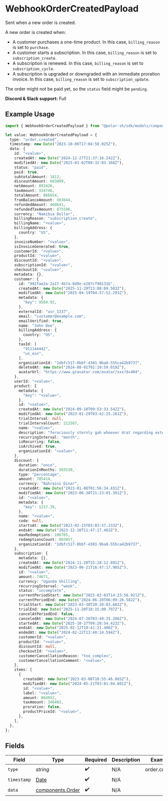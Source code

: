 # WebhookOrderCreatedPayload

Sent when a new order is created.

A new order is created when:

* A customer purchases a one-time product. In this case, `billing_reason` is set to `purchase`.
* A customer starts a subscription. In this case, `billing_reason` is set to `subscription_create`.
* A subscription is renewed. In this case, `billing_reason` is set to `subscription_cycle`.
* A subscription is upgraded or downgraded with an immediate proration invoice. In this case, `billing_reason` is set to `subscription_update`.

<Warning>The order might not be paid yet, so the `status` field might be `pending`.</Warning>

**Discord & Slack support:** Full

## Example Usage

```typescript
import { WebhookOrderCreatedPayload } from "@polar-sh/sdk/models/components/webhookordercreatedpayload.js";

let value: WebhookOrderCreatedPayload = {
  type: "order.created",
  timestamp: new Date("2023-10-06T17:04:58.025Z"),
  data: {
    id: "<value>",
    createdAt: new Date("2024-12-27T21:37:16.242Z"),
    modifiedAt: new Date("2025-01-02T09:32:03.168Z"),
    status: "paid",
    paid: true,
    subtotalAmount: 1812,
    discountAmount: 693089,
    netAmount: 893426,
    taxAmount: 334746,
    totalAmount: 866654,
    fromBalanceAmount: 493644,
    refundedAmount: 460641,
    refundedTaxAmount: 875596,
    currency: "Namibia Dollar",
    billingReason: "subscription_create",
    billingName: "<value>",
    billingAddress: {
      country: "US",
    },
    invoiceNumber: "<value>",
    isInvoiceGenerated: true,
    customerId: "<value>",
    productId: "<value>",
    discountId: "<value>",
    subscriptionId: "<value>",
    checkoutId: "<value>",
    metadata: {},
    customer: {
      id: "992fae2a-2a17-4b7a-8d9e-e287cf90131b",
      createdAt: new Date("2025-11-29T23:08:09.503Z"),
      modifiedAt: new Date("2025-04-19T04:57:52.293Z"),
      metadata: {
        "key": 9564.92,
      },
      externalId: "usr_1337",
      email: "customer@example.com",
      emailVerified: true,
      name: "John Doe",
      billingAddress: {
        country: "US",
      },
      taxId: [
        "911144442",
        "us_ein",
      ],
      organizationId: "1dbfc517-0bbf-4301-9ba8-555ca42b9737",
      deletedAt: new Date("2024-08-01T02:10:59.019Z"),
      avatarUrl: "https://www.gravatar.com/avatar/xxx?d=404",
    },
    userId: "<value>",
    product: {
      metadata: {
        "key": "<value>",
      },
      id: "<value>",
      createdAt: new Date("2024-09-10T09:53:33.542Z"),
      modifiedAt: new Date("2023-01-29T03:42:25.281Z"),
      trialInterval: null,
      trialIntervalCount: 212587,
      name: "<value>",
      description: "ferociously sternly gah whoever drat regarding exterior ha",
      recurringInterval: "month",
      isRecurring: false,
      isArchived: true,
      organizationId: "<value>",
    },
    discount: {
      duration: "once",
      durationInMonths: 365530,
      type: "percentage",
      amount: 785414,
      currency: "Bahraini Dinar",
      createdAt: new Date("2023-01-08T01:56:34.831Z"),
      modifiedAt: new Date("2023-06-30T21:23:01.391Z"),
      id: "<value>",
      metadata: {
        "key": 1217.39,
      },
      name: "<value>",
      code: null,
      startsAt: new Date("2023-02-15T03:03:57.233Z"),
      endsAt: new Date("2023-12-16T11:47:17.463Z"),
      maxRedemptions: 100765,
      redemptionsCount: 803957,
      organizationId: "1dbfc517-0bbf-4301-9ba8-555ca42b9737",
    },
    subscription: {
      metadata: {},
      createdAt: new Date("2024-11-20T15:28:12.891Z"),
      modifiedAt: new Date("2023-06-21T16:47:17.985Z"),
      id: "<value>",
      amount: 74671,
      currency: "Uganda Shilling",
      recurringInterval: "week",
      status: "incomplete",
      currentPeriodStart: new Date("2025-02-03T14:23:56.921Z"),
      currentPeriodEnd: new Date("2024-06-20T06:09:26.582Z"),
      trialStart: new Date("2023-03-30T20:20:03.602Z"),
      trialEnd: new Date("2025-11-20T18:15:09.797Z"),
      cancelAtPeriodEnd: false,
      canceledAt: new Date("2024-07-26T03:49:25.286Z"),
      startedAt: new Date("2025-10-27T09:20:54.423Z"),
      endsAt: new Date("2025-02-12T10:41:21.406Z"),
      endedAt: new Date("2024-02-22T13:40:24.594Z"),
      customerId: "<value>",
      productId: "<value>",
      discountId: null,
      checkoutId: "<value>",
      customerCancellationReason: "too_complex",
      customerCancellationComment: "<value>",
    },
    items: [
      {
        createdAt: new Date("2023-03-08T18:55:46.865Z"),
        modifiedAt: new Date("2024-05-21T03:01:04.091Z"),
        id: "<value>",
        label: "<value>",
        amount: 864952,
        taxAmount: 346483,
        proration: false,
        productPriceId: "<value>",
      },
    ],
  },
};
```

## Fields

| Field                                                                                         | Type                                                                                          | Required                                                                                      | Description                                                                                   | Example                                                                                       |
| --------------------------------------------------------------------------------------------- | --------------------------------------------------------------------------------------------- | --------------------------------------------------------------------------------------------- | --------------------------------------------------------------------------------------------- | --------------------------------------------------------------------------------------------- |
| `type`                                                                                        | *string*                                                                                      | :heavy_check_mark:                                                                            | N/A                                                                                           | order.created                                                                                 |
| `timestamp`                                                                                   | [Date](https://developer.mozilla.org/en-US/docs/Web/JavaScript/Reference/Global_Objects/Date) | :heavy_check_mark:                                                                            | N/A                                                                                           |                                                                                               |
| `data`                                                                                        | [components.Order](../../models/components/order.md)                                          | :heavy_check_mark:                                                                            | N/A                                                                                           |                                                                                               |